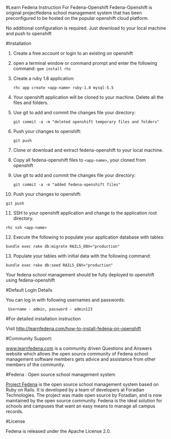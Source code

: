 
#Learn Fedena Instruction For Fedena-Openshift
Fedena-Openshift is original projectfedena school management system that has been preconfigured to be hosted on the popular openshift cloud platform.

No additional configuration is required. Just download to your local machine and push to openshift

#Installation 
1) Create a free account or login to an existing on openshift

2) open a terminal window or command prompt and enter the following command:
   `gem install rhc`

3) Create a ruby 1.8 application:

   `rhc app create <app-name> ruby-1.8 mysql-5.5`
 
4) Your openshift application will be cloned to your machine. Delete all the files and folders.

5) Use git to add and commit the changes file your directory:

   `git commit -a -m "deleted openshift temporary files and folders"`

6) Push your changes to openshift:

   `git push`

7) Clone or download and extract fedena-openshift to your local machine.

8) Copy all fedena-openshift files to `<app-name>`, your cloned from openshift

9) Use git to add and commit the changes file your directory:

   `git commit -a -m "added fedena-openshift files"`

10) Push your changes to openshift:

`git push`

11) SSH to your openshift application and change to the application root directory.

   `rhc ssh <app-name>`

12) Execute the following to populate your application database with tables:

   `bundle exec rake db:migrate RAILS_ENV="production"`

13) Populate your tables with initial data with the following command:

   `bundle exec rake db:seed RAILS_ENV="production"`

Your fedena school management should be fully deployed to openshift using fedena-openshift

#Default Login Details

 You can log in with following usernames and passwords:

  ` Username - admin, password - admin123`
    

#For detailed installation instruction

Visit  http://learnfedena.com/how-to-install-fedena-on-openshift 

#Community Support:

<a href = http://www.learnfedena.com >www.learnfedena.com</a> is a community driven Questions and Answers website which allows the open source community of Fedena school management software members gets advice and assistance from other members of the community.

#Fedena : Open source school management system

<a href= http://www.projectfedena.com>Project Fedena</a> is the open source school management system based on Ruby on Rails. It is developed by a team of developers at Foradian Technologies. The project was made open source by Foradian, and is now maintained by the open source community. Fedena is the ideal solution for schools and campuses that want an easy means to manage all campus records.


#License

Fedena is released under the Apache License 2.0.
